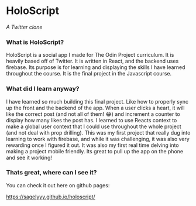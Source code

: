 # HoloScript

*A Twitter clone*

### What is HoloScript?

HoloScript is a social app I made for The Odin Project curriculum. It is heavily based off of Twitter. It is written in React, and the backend uses firebase. Its purpose is for learning and displaying the skills I have learned throughout the course. It is the final project in the Javascript course.

### What did I learn anyway?

I have learned so much building this final project. Like how to properly sync up the front and the backend of the app. When a user clicks a heart, it will like the correct post (and not all of them! 😂) and increment a counter to display how many likes the post has. I learned to use Reacts context to make a global user context that I could use throughout the whole project (and not deal with prop drilling). This was my first project that really dug into learning to work with firebase, and while it was challenging, it was also very rewarding once I figured it out. It was also my first real time delving into making a project mobile friendly. Its great to pull up the app on the phone and see it working!

### Thats great, where can I see it?

You can check it out here on github pages:

https://sagelyyy.github.io/holoscript/
